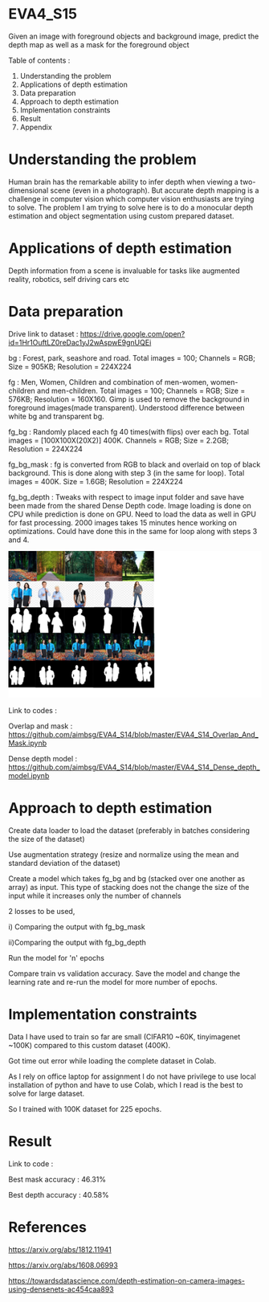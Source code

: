 # EVA4_S15
Given an image with foreground objects and background image, predict the depth map as well as a mask for the foreground object

Table of contents :
1) Understanding the problem
2) Applications of depth estimation
3) Data preparation
4) Approach to depth estimation
5) Implementation constraints
6) Result
7) Appendix

# Understanding the problem
Human brain has the remarkable ability to infer depth when viewing a two-dimensional scene (even in a photograph). But accurate depth mapping is a challenge in computer vision which computer vision enthusiasts are trying to solve. The problem I am trying to solve here is to do a monocular depth estimation and object segmentation using custom prepared dataset.

# Applications of depth estimation
Depth information from a scene is invaluable for tasks like augmented reality, robotics, self driving cars etc

# Data preparation
Drive link to dataset : https://drive.google.com/open?id=1Hr1OuftLZ0reDac1yJ2wAspwE9gnUQEi

bg : Forest, park, seashore and road. Total images = 100; Channels = RGB; Size = 905KB; Resolution = 224X224

fg : Men, Women, Children and combination of men-women, women-children and men-children. Total images = 100; Channels = RGB; Size = 576KB; Resolution = 160X160. Gimp is used to remove the background in foreground images(made transparent). Understood difference between white bg and transparent bg.

fg_bg : Randomly placed each fg 40 times(with flips) over each bg. Total images = [100X100X(20X2)] 400K. Channels = RGB; Size = 2.2GB; Resolution = 224X224

fg_bg_mask : fg is converted from RGB to black and overlaid on top of black background. This is done along with step 3 (in the same for loop). Total images = 400K. Size = 1.6GB; Resolution = 224X224

fg_bg_depth : Tweaks with respect to image input folder and save have been made from the shared Dense Depth code. Image loading is done on CPU while prediction is done on GPU. Need to load the data as well in GPU for fast processing. 2000 images takes 15 minutes hence working on optimizations. Could have done this in the same for loop along with steps 3 and 4.

<img src = "Data_Samples_Depth_Model.png">

Link to codes :

Overlap and mask : https://github.com/aimbsg/EVA4_S14/blob/master/EVA4_S14_Overlap_And_Mask.ipynb

Dense depth model : https://github.com/aimbsg/EVA4_S14/blob/master/EVA4_S14_Dense_depth_model.ipynb

# Approach to depth estimation
Create data loader to load the dataset (preferably in batches considering the size of the dataset)  

Use augmentation strategy (resize and normalize using the mean and standard deviation of the dataset)

Create a model which takes fg_bg and bg (stacked over one another as array) as input. This type of stacking does not the change the size of the input while it increases only the number of channels

2 losses to be used,

  i) Comparing the output with fg_bg_mask

  ii)Comparing the output with fg_bg_depth

Run the model for 'n' epochs

Compare train vs validation accuracy. Save the model and change the learning rate and re-run the model for more number of epochs.

# Implementation constraints 
Data I have used to train so far are small (CIFAR10 ~60K, tinyimagenet ~100K) compared to this custom dataset (400K). 

Got time out error while loading the complete dataset in Colab.

As I rely on office laptop for assignment I do not have privilege to use local installation of python and have to use Colab, which I read is the best to solve for large dataset.

So I trained with 100K dataset for 225 epochs.

# Result
Link to code : 

Best mask accuracy : 46.31%

Best depth accuracy : 40.58%

# References
https://arxiv.org/abs/1812.11941

https://arxiv.org/abs/1608.06993

https://towardsdatascience.com/depth-estimation-on-camera-images-using-densenets-ac454caa893

